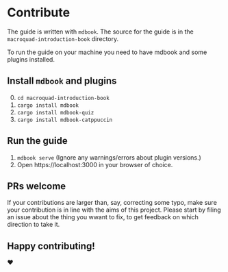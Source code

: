 # Contribute

The guide is written with `mdbook`. The source for the guide is in the `macroquad-introduction-book` directory.

To run the guide on your machine you need to have mdbook and some plugins installed.

## Install `mdbook` and plugins

0. `cd macroquad-introduction-book`
1. `cargo install mdbook`
1. `cargo install mdbook-quiz`
1. `cargo install mdbook-catppuccin`

## Run the guide

1. `mdbook serve`
   (Ignore any warnings/errors about plugin versions.)
1. Open https://localhost:3000 in your browser of choice.

## PRs welcome

If your contributions are larger than, say, correcting some typo, make sure your contribution is in line with the aims of this project. Please start by filing an issue about the thing you wwant to fix, to get feedback on which direction to take it.

## Happy contributing!

❤️